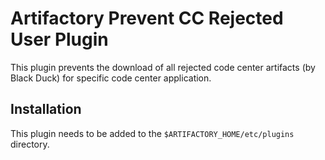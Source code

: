 Artifactory Prevent CC Rejected User Plugin
=======================================

This plugin prevents the download of all rejected code center artifacts (by Black Duck) for specific code center application.

Installation
---------------------

This plugin needs to be added to the `$ARTIFACTORY_HOME/etc/plugins` directory.